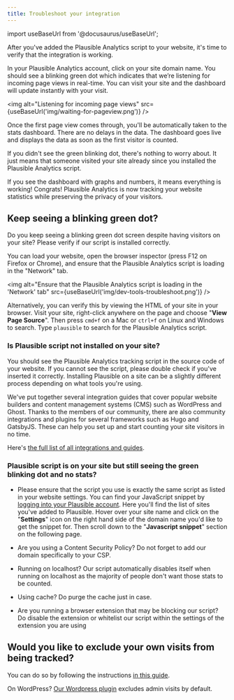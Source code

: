 ```yaml
---
title: Troubleshoot your integration
---
```


import useBaseUrl from '@docusaurus/useBaseUrl';

After you've added the Plausible Analytics script to your website, it's time to verify that the integration is working.

In your Plausible Analytics account, click on your site domain name. You should see a blinking green dot which indicates that we’re listening for incoming page views in real-time. You can visit your site and the dashboard will update instantly with your visit.

<img alt="Listening for incoming page views" src={useBaseUrl('img/waiting-for-pageview.png')} />

Once the first page view comes through, you'll be automatically taken to the stats dashboard. There are no delays in the data. The dashboard goes live and displays the data as soon as the first visitor is counted.

If you didn't see the green blinking dot, there's nothing to worry about. It just means that someone visited your site already since you installed the Plausible Analytics script.

If you see the dashboard with graphs and numbers, it means everything is working! Congrats! Plausible Analytics is now tracking your website statistics while preserving the privacy of your visitors.

## Keep seeing a blinking green dot?

Do you keep seeing a blinking green dot screen despite having visitors on your site? Please verify if our script is installed correctly.

You can load your website, open the browser inspector (press F12 on Firefox or Chrome), and ensure that the Plausible Analytics script is loading in the "Network" tab.

<img alt="Ensure that the Plausible Analytics script is loading in the 'Network' tab" src={useBaseUrl('img/dev-tools-troubleshoot.png')} />

Alternatively, you can verify this by viewing the HTML of your site in your browser. Visit your site, right-click anywhere on the page and choose "**View Page Source**". Then press `cmd+f` on a Mac or `ctrl+f` on Linux and Windows to search. Type `plausible` to search for the Plausible Analytics script.

### Is Plausible script not installed on your site?

You should see the Plausible Analytics tracking script in the source code of your website. If you cannot see the script, please double check if you've inserted it correctly. Installing Plausible on a site can be a slightly different process depending on what tools you're using.

We've put together several integration guides that cover popular website builders and content management systems (CMS) such as WordPress and Ghost. Thanks to the members of our community, there are also community integrations and plugins for several frameworks such as Hugo and GatsbyJS. These can help you set up and start counting your site visitors in no time.

Here's [the full list of all integrations and guides](integration-guides.md).

### Plausible script is on your site but still seeing the green blinking dot and no stats?

* Please ensure that the script you use is exactly the same script as listed in your website settings. You can find your JavaScript snippet by [logging into your Plausible account](https://plausible.io/sites). Here you'll find the list of sites you've added to Plausible. Hover over your site name and click on the "**Settings**" icon on the right hand side of the domain name you'd like to get the snippet for. Then scroll down to the "**Javascript snippet**" section on the following page.

* Are you using a Content Security Policy? Do not forget to add our domain specifically to your CSP.

* Running on localhost? Our script automatically disables itself when running on localhost as the majority of people don't want those stats to be counted.

* Using cache? Do purge the cache just in case.

* Are you running a browser extension that may be blocking our script? Do disable the extension or whitelist our script within the settings of the extension you are using

## Would you like to exclude your own visits from being tracked?

You can do so by following the instructions [in this guide](excluding.md).

On WordPress? [Our Wordpress plugin](https://plausible.io/wordpress-analytics-plugin) excludes admin visits by default.
